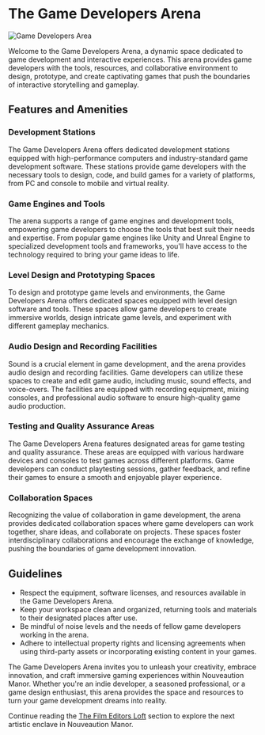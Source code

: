 # The Game Developers Arena

![Game Developers Area](/img/creative-core/game-developers-area.png)

Welcome to the Game Developers Arena, a dynamic space dedicated to game development and interactive experiences. This arena provides game developers with the tools, resources, and collaborative environment to design, prototype, and create captivating games that push the boundaries of interactive storytelling and gameplay.

## Features and Amenities

### Development Stations
The Game Developers Arena offers dedicated development stations equipped with high-performance computers and industry-standard game development software. These stations provide game developers with the necessary tools to design, code, and build games for a variety of platforms, from PC and console to mobile and virtual reality.

### Game Engines and Tools
The arena supports a range of game engines and development tools, empowering game developers to choose the tools that best suit their needs and expertise. From popular game engines like Unity and Unreal Engine to specialized development tools and frameworks, you'll have access to the technology required to bring your game ideas to life.

### Level Design and Prototyping Spaces
To design and prototype game levels and environments, the Game Developers Arena offers dedicated spaces equipped with level design software and tools. These spaces allow game developers to create immersive worlds, design intricate game levels, and experiment with different gameplay mechanics.

### Audio Design and Recording Facilities
Sound is a crucial element in game development, and the arena provides audio design and recording facilities. Game developers can utilize these spaces to create and edit game audio, including music, sound effects, and voice-overs. The facilities are equipped with recording equipment, mixing consoles, and professional audio software to ensure high-quality game audio production.

### Testing and Quality Assurance Areas
The Game Developers Arena features designated areas for game testing and quality assurance. These areas are equipped with various hardware devices and consoles to test games across different platforms. Game developers can conduct playtesting sessions, gather feedback, and refine their games to ensure a smooth and enjoyable player experience.

### Collaboration Spaces
Recognizing the value of collaboration in game development, the arena provides dedicated collaboration spaces where game developers can work together, share ideas, and collaborate on projects. These spaces foster interdisciplinary collaborations and encourage the exchange of knowledge, pushing the boundaries of game development innovation.

## Guidelines

- Respect the equipment, software licenses, and resources available in the Game Developers Arena.
- Keep your workspace clean and organized, returning tools and materials to their designated places after use.
- Be mindful of noise levels and the needs of fellow game developers working in the arena.
- Adhere to intellectual property rights and licensing agreements when using third-party assets or incorporating existing content in your games.

The Game Developers Arena invites you to unleash your creativity, embrace innovation, and craft immersive gaming experiences within Nouveaution Manor. Whether you're an indie developer, a seasoned professional, or a game design enthusiast, this arena provides the space and resources to turn your game development dreams into reality.

Continue reading the [The Film Editors Loft](../08-the-film-editors-loft/index.md) section to explore the next artistic enclave in Nouveaution Manor.
